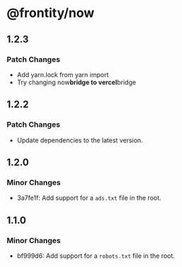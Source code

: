 # @frontity/now

## 1.2.3

### Patch Changes

- Add yarn.lock from yarn import
- Try changing now**bridge to vercel**bridge

## 1.2.2

### Patch Changes

- Update dependencies to the latest version.

## 1.2.0

### Minor Changes

- 3a7fe1f: Add support for a `ads.txt` file in the root.

## 1.1.0

### Minor Changes

- bf999d6: Add support for a `robots.txt` file in the root.
